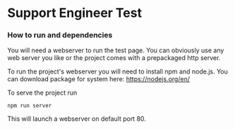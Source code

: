 # Support Engineer Test

### How to run and dependencies

You will need a webserver to run the test page. You can obviously use any web server you like or the project comes with a prepackaged http server.

To run the project's webserver you will need to install npm and node.js. You can download package for system here: https://nodejs.org/en/

To serve the project run 

`npm run server`

This will launch a webserver on default port 80.